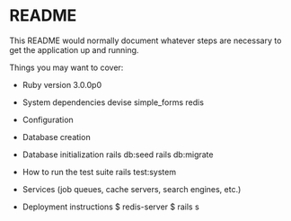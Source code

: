# README

This README would normally document whatever steps are necessary to get the
application up and running.

Things you may want to cover:

* Ruby version
    3.0.0p0

* System dependencies
    devise
    simple_forms
    redis

* Configuration

* Database creation

* Database initialization
    rails db:seed
    rails db:migrate

* How to run the test suite
    rails test:system

* Services (job queues, cache servers, search engines, etc.)

* Deployment instructions
    $ redis-server
    $ rails s
